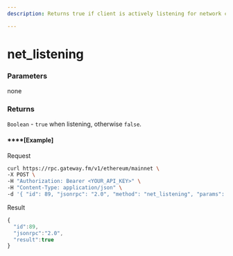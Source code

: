 ```yaml
---
description: Returns true if client is actively listening for network connections.

---
```


# net_listening

### **Parameters**

none

### **Returns**

`Boolean` - `true` when listening, otherwise `false`.

#### ****[**Example**]
Request

```bash
curl https://rpc.gateway.fm/v1/ethereum/mainnet \
-X POST \
-H "Authorization: Bearer <YOUR_API_KEY>" \
-H "Content-Type: application/json" \
-d '{ "id": 89, "jsonrpc": "2.0", "method": "net_listening", "params": []}'
```

Result

```javascript
{
  "id":89,
  "jsonrpc":"2.0",
  "result":true
}
```